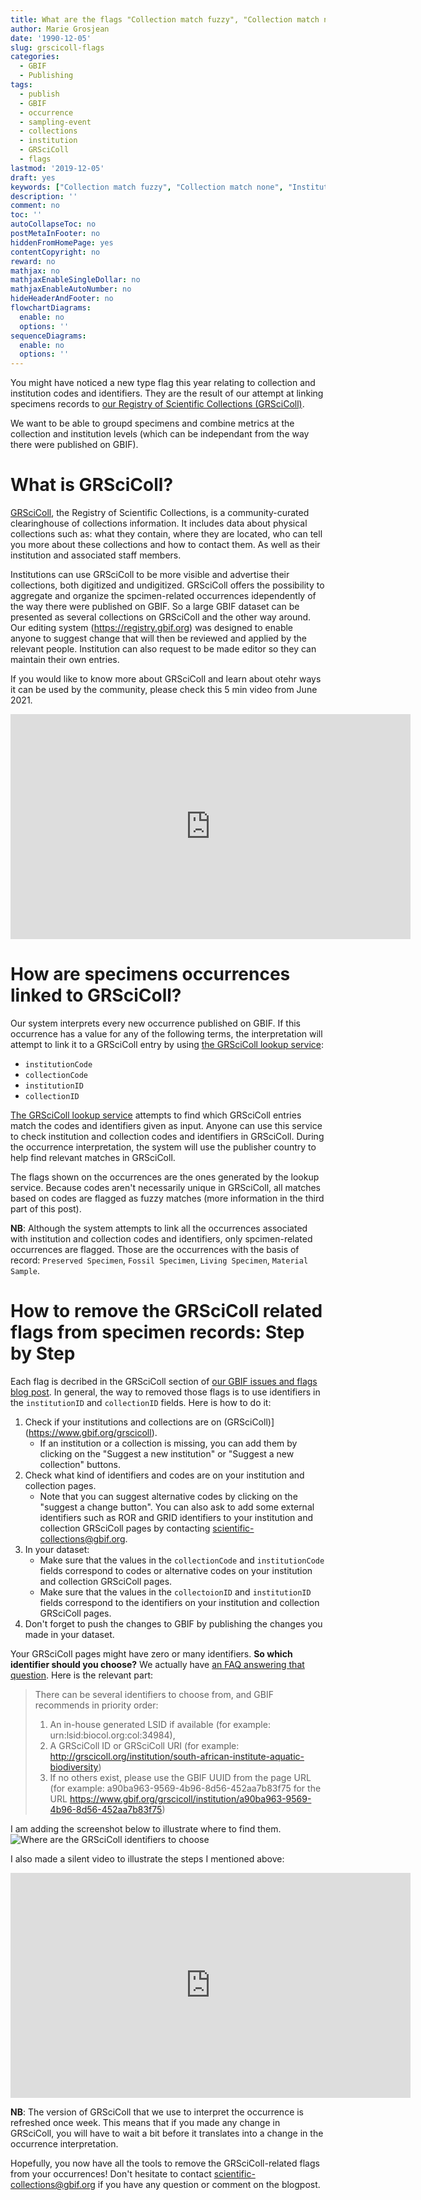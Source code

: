 ```yaml
---
title: What are the flags "Collection match fuzzy", "Collection match none", "Institution match fuzzy", "Institution match none" and how to remove them?
author: Marie Grosjean
date: '1990-12-05'
slug: grscicoll-flags
categories:
  - GBIF
  - Publishing
tags:
  - publish
  - GBIF
  - occurrence
  - sampling-event
  - collections
  - institution
  - GRSciColl
  - flags
lastmod: '2019-12-05'
draft: yes
keywords: ["Collection match fuzzy", "Collection match none", "Institution match fuzzy", "Institution match none", "GRsciColl", "collection", "institution", "GBIF"]
description: ''
comment: no
toc: ''
autoCollapseToc: no
postMetaInFooter: no
hiddenFromHomePage: yes
contentCopyright: no
reward: no
mathjax: no
mathjaxEnableSingleDollar: no
mathjaxEnableAutoNumber: no
hideHeaderAndFooter: no
flowchartDiagrams:
  enable: no
  options: ''
sequenceDiagrams:
  enable: no
  options: ''
---
```


You might have noticed a new type flag this year relating to collection and institution codes and identifiers. They are the result of our attempt at linking specimens records to [our Registry of Scientific Collections (GRSciColl)](https://www.gbif.org/grscicoll).

We want to be able to groupd specimens and combine metrics at the collection and institution levels (which can be independant from the way there were published on GBIF).

# What is GRSciColl?

[GRSciColl](https://www.gbif.org/grscicoll), the Registry of Scientific Collections, is a community-curated clearinghouse of collections information. It includes data about physical collections such as: what they contain, where they are located, who can tell you more about these collections and how to contact them. As well as their institution and associated staff members.

Institutions can use GRSciColl to be more visible and advertise their collections, both digitized and undigitized. GRSciColl offers the possibility to aggregate and organize the spcimen-related occurrences idependently of the way there were published on GBIF. So a large GBIF dataset can be presented as several collections on GRSciColl and the other way around.
Our editing system (https://registry.gbif.org) was designed to enable anyone to suggest change that will then be reviewed and applied by the relevant people. Institution can also request to be made editor so they can maintain their own entries.

If you would like to know more about GRSciColl and learn about otehr ways it can be used by the community, please check this 5 min video from June 2021.
<iframe title="vimeo-player" src="https://player.vimeo.com/video/564594528?h=745ac06824" width="640" height="360" frameborder="0" allowfullscreen></iframe>

# How are specimens occurrences linked to GRSciColl?

Our system interprets every new occurrence published on GBIF. If this occurrence has a value for any of the following terms, the interpretation will attempt to link it to a GRSciColl entry by using [the GRSciColl lookup service](https://www.gbif.org/developer/registry#lookup):
* `institutionCode`
* `collectionCode`
* `institutionID`
* `collectionID`

[The GRSciColl lookup service](https://www.gbif.org/developer/registry#lookup) attempts to find which GRSciColl entries match the codes and identifiers given as input. Anyone can use this service to check institution and collection codes and identifiers in GRSciColl. During the occurrence interpretation, the system will use the publisher country to help find relevant matches in GRSciColl.

The flags shown on the occurrences are the ones generated by the lookup service. Because codes aren't necessarily unique in GRSciColl, all matches based on codes are flagged as fuzzy matches (more information in the third part of this post).

**NB**: Although the system attempts to link all the occurrences associated with institution and collection codes and identifiers, only spcimen-related occurrences are flagged. Those are the occurrences with the basis of record: `Preserved Specimen`, `Fossil Specimen`, `Living Specimen`, `Material Sample`.

# How to remove the GRSciColl related flags from specimen records: Step by Step

Each flag is decribed in the GRSciColl section of [our GBIF issues and flags blog post](https://data-blog.gbif.org/post/issues-and-flags/).
In general, the way to removed those flags is to use identifiers in the `institutionID` and `collectionID` fields. Here is how to do it:

1. Check if your institutions and collections are on (GRSciColl)](https://www.gbif.org/grscicoll).
    * If an institution or a collection is missing, you can add them by clicking on the "Suggest a new institution" or "Suggest a new collection" buttons.
2. Check what kind of identifiers and codes are on your institution and collection pages.
    * Note that you can suggest alternative codes by clicking on the "suggest a change button". You can also ask to add some external identifiers such as ROR and GRID identifiers to your institution and collection GRSciColl pages by contacting scientific-collections@gbif.org.
3. In your dataset:
    * Make sure that the values in the `collectionCode` and `institutionCode` fields correspond to codes or alternative codes on your institution and collection GRSciColl pages.
    * Make sure that the values in the `collectoionID` and `institutionID` fields correspond to the identifiers on your institution and collection GRSciColl pages.
4. Don't forget to push the changes to GBIF by publishing the changes you made in your dataset.

Your GRSciColl pages might have zero or many identifiers. **So which identifier should you choose?** We actually have [an FAQ answering that question](https://www.gbif.org/faq?question=how-can-i-improve-the-matching-of-occurrence-records-with-grscicoll). Here is the relevant part:
> There can be several identifiers to choose from, and GBIF recommends in priority order:
> 1. An in-house generated LSID if available (for example: urn:lsid:biocol.org:col:34984),
> 2. A GRSciColl ID or GRSciColl URI (for example: http://grscicoll.org/institution/south-african-institute-aquatic-biodiversity)
> 3. If no others exist, please use the GBIF UUID from the page URL (for example: a90ba963-9569-4b96-8d56-452aa7b83f75 for the URL https://www.gbif.org/grscicoll/institution/a90ba963-9569-4b96-8d56-452aa7b83f75)


I am adding the screenshot below to illustrate where to find them.
![Where are the GRSciColl identifiers to choose](https://github.com/gbif/data-blog/blob/master/content/post//2021-09-24-grscicoll-flags/SANBI_ID_example.png)


I also made a silent video to illustrate the steps I mentioned above:
<iframe src="https://player.vimeo.com/video/625476118?h=e794d87abd" width="640" height="360" frameborder="0" allow="autoplay; fullscreen; picture-in-picture" allowfullscreen></iframe>

**NB**: The version of GRSciColl that we use to interpret the occurrence is refreshed once week. This means that if you made any change in GRSciColl, you will have to wait a bit before it translates into a change in the occurrence interpretation.

Hopefully, you now have all the tools to remove the GRSciColl-related flags from your occurrences! Don't hesitate to contact scientific-collections@gbif.org if you have any question or comment on the blogpost.